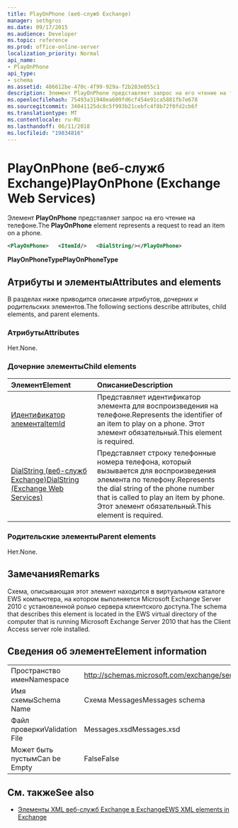 ```yaml
---
title: PlayOnPhone (веб-служб Exchange)
manager: sethgros
ms.date: 09/17/2015
ms.audience: Developer
ms.topic: reference
ms.prod: office-online-server
localization_priority: Normal
api_name:
- PlayOnPhone
api_type:
- schema
ms.assetid: 486612be-470c-4f99-929a-f2b283e055c1
description: Элемент PlayOnPhone представляет запрос на его чтение на телефоне.
ms.openlocfilehash: 75493a31940ea609fd6cf454e91ca5881fb7e678
ms.sourcegitcommit: 34041125dc8c5f993b21cebfc4f8b72f0fd2cb6f
ms.translationtype: MT
ms.contentlocale: ru-RU
ms.lasthandoff: 06/11/2018
ms.locfileid: "19834816"
---
```

# <a name="playonphone-exchange-web-services"></a><span data-ttu-id="a1851-103">PlayOnPhone (веб-служб Exchange)</span><span class="sxs-lookup"><span data-stu-id="a1851-103">PlayOnPhone (Exchange Web Services)</span></span>

<span data-ttu-id="a1851-104">Элемент **PlayOnPhone** представляет запрос на его чтение на телефоне.</span><span class="sxs-lookup"><span data-stu-id="a1851-104">The **PlayOnPhone** element represents a request to read an item on a phone.</span></span> 
  
```xml
<PlayOnPhone>   <ItemId/>   <DialString/></PlayOnPhone>
```

 <span data-ttu-id="a1851-105">**PlayOnPhoneType**</span><span class="sxs-lookup"><span data-stu-id="a1851-105">**PlayOnPhoneType**</span></span>
## <a name="attributes-and-elements"></a><span data-ttu-id="a1851-106">Атрибуты и элементы</span><span class="sxs-lookup"><span data-stu-id="a1851-106">Attributes and elements</span></span>

<span data-ttu-id="a1851-107">В разделах ниже приводится описание атрибутов, дочерних и родительских элементов.</span><span class="sxs-lookup"><span data-stu-id="a1851-107">The following sections describe attributes, child elements, and parent elements.</span></span>
  
### <a name="attributes"></a><span data-ttu-id="a1851-108">Атрибуты</span><span class="sxs-lookup"><span data-stu-id="a1851-108">Attributes</span></span>

<span data-ttu-id="a1851-109">Нет.</span><span class="sxs-lookup"><span data-stu-id="a1851-109">None.</span></span>
  
### <a name="child-elements"></a><span data-ttu-id="a1851-110">Дочерние элементы</span><span class="sxs-lookup"><span data-stu-id="a1851-110">Child elements</span></span>

|<span data-ttu-id="a1851-111">**Элемент**</span><span class="sxs-lookup"><span data-stu-id="a1851-111">**Element**</span></span>|<span data-ttu-id="a1851-112">**Описание**</span><span class="sxs-lookup"><span data-stu-id="a1851-112">**Description**</span></span>|
|:-----|:-----|
|[<span data-ttu-id="a1851-113">Идентификатор элемента</span><span class="sxs-lookup"><span data-stu-id="a1851-113">ItemId</span></span>](itemid.md) <br/> |<span data-ttu-id="a1851-114">Представляет идентификатор элемента для воспроизведения на телефоне.</span><span class="sxs-lookup"><span data-stu-id="a1851-114">Represents the identifier of an item to play on a phone.</span></span> <span data-ttu-id="a1851-115">Этот элемент обязательный.</span><span class="sxs-lookup"><span data-stu-id="a1851-115">This element is required.</span></span>  <br/> |
|[<span data-ttu-id="a1851-116">DialString (веб-служб Exchange)</span><span class="sxs-lookup"><span data-stu-id="a1851-116">DialString (Exchange Web Services)</span></span>](dialstring-exchange-web-services.md) <br/> |<span data-ttu-id="a1851-117">Представляет строку телефонные номера телефона, который вызывается для воспроизведения элемента по телефону.</span><span class="sxs-lookup"><span data-stu-id="a1851-117">Represents the dial string of the phone number that is called to play an item by phone.</span></span> <span data-ttu-id="a1851-118">Этот элемент обязательный.</span><span class="sxs-lookup"><span data-stu-id="a1851-118">This element is required.</span></span>  <br/> |
   
### <a name="parent-elements"></a><span data-ttu-id="a1851-119">Родительские элементы</span><span class="sxs-lookup"><span data-stu-id="a1851-119">Parent elements</span></span>

<span data-ttu-id="a1851-120">Нет.</span><span class="sxs-lookup"><span data-stu-id="a1851-120">None.</span></span>
  
## <a name="remarks"></a><span data-ttu-id="a1851-121">Замечания</span><span class="sxs-lookup"><span data-stu-id="a1851-121">Remarks</span></span>

<span data-ttu-id="a1851-122">Схема, описывающая этот элемент находится в виртуальном каталоге EWS компьютера, на котором выполняется Microsoft Exchange Server 2010 с установленной ролью сервера клиентского доступа.</span><span class="sxs-lookup"><span data-stu-id="a1851-122">The schema that describes this element is located in the EWS virtual directory of the computer that is running Microsoft Exchange Server 2010 that has the Client Access server role installed.</span></span>
  
## <a name="element-information"></a><span data-ttu-id="a1851-123">Сведения об элементе</span><span class="sxs-lookup"><span data-stu-id="a1851-123">Element information</span></span>

|||
|:-----|:-----|
|<span data-ttu-id="a1851-124">Пространство имен</span><span class="sxs-lookup"><span data-stu-id="a1851-124">Namespace</span></span>  <br/> |http://schemas.microsoft.com/exchange/services/2006/messages  <br/> |
|<span data-ttu-id="a1851-125">Имя схемы</span><span class="sxs-lookup"><span data-stu-id="a1851-125">Schema Name</span></span>  <br/> |<span data-ttu-id="a1851-126">Схема Messages</span><span class="sxs-lookup"><span data-stu-id="a1851-126">Messages schema</span></span>  <br/> |
|<span data-ttu-id="a1851-127">Файл проверки</span><span class="sxs-lookup"><span data-stu-id="a1851-127">Validation File</span></span>  <br/> |<span data-ttu-id="a1851-128">Messages.xsd</span><span class="sxs-lookup"><span data-stu-id="a1851-128">Messages.xsd</span></span>  <br/> |
|<span data-ttu-id="a1851-129">Может быть пустым</span><span class="sxs-lookup"><span data-stu-id="a1851-129">Can be Empty</span></span>  <br/> |<span data-ttu-id="a1851-130">False</span><span class="sxs-lookup"><span data-stu-id="a1851-130">False</span></span>  <br/> |
   
## <a name="see-also"></a><span data-ttu-id="a1851-131">См. также</span><span class="sxs-lookup"><span data-stu-id="a1851-131">See also</span></span>



- [<span data-ttu-id="a1851-132">Элементы XML веб-служб Exchange в Exchange</span><span class="sxs-lookup"><span data-stu-id="a1851-132">EWS XML elements in Exchange</span></span>](ews-xml-elements-in-exchange.md)

